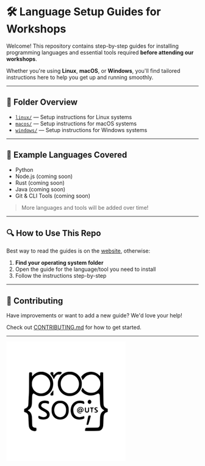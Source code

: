 # 🛠️ Language Setup Guides for Workshops

Welcome! This repository contains step-by-step guides for installing programming languages and essential tools required **before attending our workshops**.

Whether you're using **Linux**, **macOS**, or **Windows**, you'll find tailored instructions here to help you get up and running smoothly.

---

## 📂 Folder Overview

- [`linux/`](./linux/) — Setup instructions for Linux systems
- [`macos/`](./macos/) — Setup instructions for macOS systems
- [`windows/`](./windows/) — Setup instructions for Windows systems

---

## 📌 Example Languages Covered

- Python
- Node.js (coming soon)
- Rust (coming soon)
- Java (coming soon)
- Git & CLI Tools (coming soon)

> More languages and tools will be added over time!

---

## 🔍 How to Use This Repo

Best way to read the guides is on the [website](https://awesomelang.netlify.app/), otherwise:

1. **Find your operating system folder**
2. Open the guide for the language/tool you need to install
3. Follow the instructions step-by-step

---

## 🙋 Contributing

Have improvements or want to add a new guide? We'd love your help!

Check out [CONTRIBUTING.md](./CONTRIBUTING.md) for how to get started.

---

![ProgSoc Logo](assets/progsoc-logo.png)

<style>
.hidden-image {
  display: none;
}
</style>
